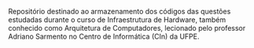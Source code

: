 Repositório destinado ao armazenamento dos códigos das questões estudadas durante o curso de Infraestrutura de Hardware, também conhecido como Arquitetura de Computadores, lecionado pelo professor Adriano Sarmento no Centro de Informática (CIn) da UFPE.
